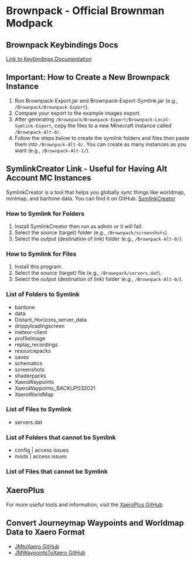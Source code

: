 # Brownpack - Official Brownman Modpack

## Brownpack Keybindings Docs
[Link to Keybindings Documentation](https://docs.google.com/spreadsheets/d/1Je7ERexaVkZ2_LdwMWhTmKsgWHRrg4BAP9He4hxWVG4/edit#gid=0)

## Important: How to Create a New Brownpack Instance
1. Run Brownpack-Export.jar and Brownpack-Export-Symlink.jar (e.g., `/Brownpack/Brownpack-Export`).
2. Compare your export to the example images export.
3. After generating `/Brownpack/Brownpack-Export/Brownpack-Local-Symlink-Export`, copy the files to a new Minecraft instance called `/Brownpack-Alt-0/`.
4. Follow the steps below to create the symlink folders and files then paste them into `/Brownpack-Alt-0/`. You can create as many instances as you want (e.g., `/Brownpack-Alt-1/`).

## SymlinkCreator Link - Useful for Having Alt Account MC Instances
SymlinkCreator is a tool that helps you globally sync things like worldmap, minimap, and baritone data. You can find it on GitHub: [SymlinkCreator](https://github.com/arnobpl/SymlinkCreator)

### How to Symlink for Folders
1. Install SymlinkCreator then run as admin or it will fail.
2. Select the source (target) folder (e.g., `/Brownpack/screenshots`).
3. Select the output (destination of link) folder (e.g., `/Brownpack-Alt-0/`).

### How to Symlink for Files
1. Install this program.
2. Select the source (target) file (e.g., `/Brownpack/servers.dat`).
3. Select the output (destination of link) folder (e.g., `/Brownpack-Alt-0/`).

### List of Folders to Symlink
- baritone
- data
- Distant_Horizons_server_data
- drippyloadingscreen
- meteor-client
- profileImage
- replay_recordings
- resourcepacks
- saves
- schematics
- screenshots
- shaderpacks
- XaeroWaypoints
- XaeroWaypoints_BACKUP032021
- XaeroWorldMap

### List of Files to Symlink
- servers.dat

### List of Folders that cannot be Symlink
- config | access issues
- mods | access issues

### List of Files that cannot be Symlink

## XaeroPlus
For more useful tools and information, visit the [XaeroPlus GitHub](https://github.com/rfresh2/XaeroPlus).

## Convert Journeymap Waypoints and Worldmap Data to Xaero Format
- [JMtoXaero GitHub](https://github.com/Entropy5/JMtoXaero)
- [JMWaypointsToXaero GitHub](https://github.com/rfresh2/JMWaypointsToXaero)
